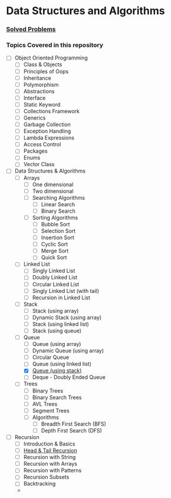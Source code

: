 # Data Structures and Algorithms

### [Solved Problems](./src/problemSolving/Questions.md)

### Topics Covered in this repository
- [ ] Object Oriented Programming
  - [ ] Class & Objects
  - [ ] Principles of Oops
  - [ ] Inheritance
  - [ ] Polymorphism
  - [ ] Abstractions
  - [ ] Interface
  - [ ] Static Keyword
  - [ ] Collections Framework
  - [ ] Generics
  - [ ] Garbage Collection
  - [ ] Exception Handling
  - [ ] Lambda Expressions
  - [ ] Access Control
  - [ ] Packages
  - [ ] Enums
  - [ ] Vector Class
- [ ] Data Structures & Algorithms
  - [ ] Arrays
    - [ ] One dimensional
    - [ ] Two dimensional
    - [ ] Searching Algorithms
      - [ ] Linear Search
      - [ ] Binary Search
    - [ ] Sorting Algorithms
      - [ ] Bubble Sort
      - [ ] Selection Sort
      - [ ] Insertion Sort
      - [ ] Cyclic Sort
      - [ ] Merge Sort
      - [ ] Quick Sort
  - [ ] Linked List
    - [ ] Singly Linked List
    - [ ] Doubly Linked List
    - [ ] Circular Linked List
    - [ ] Singly Linked List (with tail)
    - [ ] Recursion in Linked List
  - [ ] Stack
    - [ ] Stack (using array)
    - [ ] Dynamic Stack (using array)
    - [ ] Stack (using linked list)
    - [ ] Stack (using queue)
  - [ ] Queue
    - [ ] Queue (using array)
    - [ ] Dynamic Queue (using array)
    - [ ] Circular Queue
    - [ ] Queue (using linked list)
    - [x] [Queue (using stack)](src/dataStructures/QueueUsingStacks.java)
    - [ ] Deque - Doubly Ended Queue
  - [ ] Trees
    - [ ] Binary Trees
    - [ ] Binary Search Trees
    - [ ] AVL Trees
    - [ ] Segment Trees
    - [ ] Algorithms
      - [ ] Breadth First Search (BFS)
      - [ ] Depth First Search (DFS)
- [ ] Recursion
  - [ ] Introduction & Basics
  - [ ] [Head & Tail Recursion](./src/problemSolving/recursion/PrintingNumbers.java)
  - [ ] Recursion with String
  - [ ] Recursion with Arrays
  - [ ] Recursion with Patterns
  - [ ] Recursion Subsets
  - [ ] Backtracking
  - 
